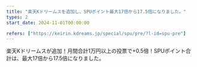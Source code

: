 ```yaml
---
title: "楽天Kドリームスを追加し、SPUポイント最大17倍から17.5倍になりました。"
types: 2
start_date: 2024-11-01T00:00:00

refers: ["https://keirin.kdreams.jp/special/spu/pre/?l-id=spu-pre"]
---
```


楽天Kドリームスが追加！月間合計1万円以上の投票で+0.5倍！SPUポイント合計は、最大17倍から17.5倍になりました。